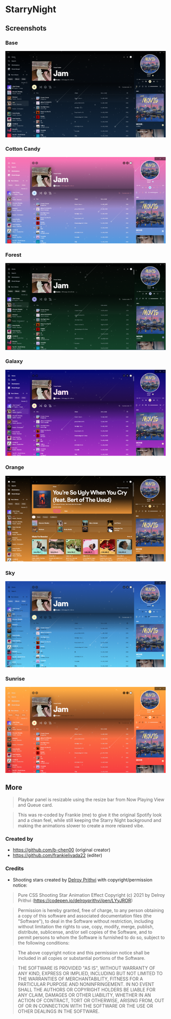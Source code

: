 # StarryNight

## Screenshots

### Base
![Base](images/base.png)
### Cotton Candy
![Cotton-candy](images/cotton-candy.png)
### Forest
![Forest](images/forest.png)
### Galaxy
![Galaxy](images/galaxy.png)
### Orange
![Orange](images/orange.png)
### Sky
![Sky](images/sky.png)
### Sunrise
![Sunrise](images/sunrise.png)

## More

> Playbar panel is resizable using the resize bar from Now Playing View and Queue card.

> This was re-coded by Frankie (me) to give it the original Spotify look and a clean feel, while still keeping the Starry Night background and making the animations slower to create a more relaxed vibe.

### Created by

- https://github.com/b-chen00 (original creator)
- https://github.com/frankielivada22 (editer)

### Credits

- Shooting stars created by [Delroy Prithvi](https://codepen.io/delroyprithvi/pen/LYyJROR) with copyright/permission notice:

>   Pure CSS Shooting Star Animation Effect Copyright (c) 2021 by Delroy Prithvi (https://codepen.io/delroyprithvi/pen/LYyJROR)

>  Permission is hereby granted, free of charge, to any person obtaining a copy of this software and associated documentation files (the "Software"), to deal in the Software without restriction, including without limitation the rights to use, copy, modify, merge, publish, distribute, sublicense, and/or sell copies of the Software, and to permit persons to whom the Software is furnished to do so, subject to the following conditions:

>  The above copyright notice and this permission notice shall be included in all copies or substantial portions of the Software.

>  THE SOFTWARE IS PROVIDED "AS IS", WITHOUT WARRANTY OF ANY KIND, EXPRESS OR IMPLIED, INCLUDING BUT NOT LIMITED TO THE WARRANTIES OF MERCHANTABILITY, FITNESS FOR A PARTICULAR PURPOSE AND NONINFRINGEMENT. IN NO EVENT SHALL THE AUTHORS OR COPYRIGHT HOLDERS BE LIABLE FOR ANY CLAIM, DAMAGES OR OTHER LIABILITY, WHETHER IN AN ACTION OF CONTRACT, TORT OR OTHERWISE, ARISING FROM, OUT OF OR IN CONNECTION WITH THE SOFTWARE OR THE USE OR OTHER DEALINGS IN THE SOFTWARE.